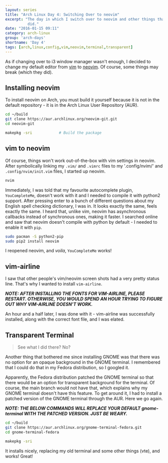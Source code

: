 ```yaml
---
layout: series
title: "Arch Linux Day 4: Switching Over to neovim"
excerpt: "The day in which I switch over to neovim and other things that I
          did."
date: "2016-01-15 09:11"
category: arch-linux
group: 'arch-days'
shortname: 'Day 4'
tags: [arch,linux,config,vim,neovim,terminal,transparent]
---
```


As if changing over to i3 window manager wasn't enough, I decided to change my
default editor from [vim][vim] to [neovim][neovim]. Of course, some things may
break (which they did).


## Installing neovim

To install neovim on Arch, you must build it yourself because it is not in the
default repository - it is in the Arch Linux User Repository (AUR).

~~~ sh
cd ~/build
git clone https://aur.archlinux.org/neovim-git.git
cd neovim-git

makepkg -sri            # Build the package
~~~


## vim to neovim

Of course, things won't work out-of-the-box with vim settings in neovim. After
symbolically linking my `.vim/` and `.vimrc` files to my '.config/nvim/' and
`.config/nvim/init.vim` files, I started up neovim.

~~~ sh
nvim
~~~

Immediately, I was told that my favourite autocomplete plugin, `YouCompleteMe`,
doesn't work with it and I needed to compile it with python2 support. After
pressing enter to a bunch of different questions about my English spell
checking dictionary, I was in. It looks exactly the same, feels exactly the
same. I heard that, unlike vim, neovim has asynchronous callbacks instead of
synchronous ones, making it faster. I searched online and saw that neovim
doesn't compile with python by default - I needed to enable it with `pip`.

~~~ sh
sudo pacman -S python2-pip
sudo pip2 install neovim
~~~

I reopened neovim, and *voila*, `YouCompleteMe` works!


## vim-airline

I saw that other people's vim/neovim screen shots had a very pretty status
line. That's why I wanted to install `vim-airline`.

***NOTE: AFTER INSTALLING THE FONTS FOR VIM-AIRLINE, PLEASE RESTART. OTHERWISE,
YOU WOULD SPEND AN HOUR TRYING TO FIGURE OUT WHY VIM-AIRLINE DOESN'T WORK.***

An hour and a half later, I was done with it - vim-airline was successfully
installed, along with the correct font file, and I was elated.


## Transparent Terminal

> See what I did there? No?

Another thing that bothered me since installing GNOME was that there was no
option for an opaque background in the GNOME terminal. I remembered that I
could do that in my Fedora distribution, so I googled it.

Apparently, the Fedora distribution patched the GNOME terminal so that there
would be an option for transparent background for the terminal. Of course, the
main branch would not have that, which explains why my GNOME terminal doesn't
have this feature. To get around it, I had to install a patched version of the
GNOME terminal through the AUR. Here we go again.

***NOTE: THE BELOW COMMANDS WILL REPLACE YOUR DEFAULT gnome-terminal WITH THE
PATCHED VERSION. JUST BE WEARY.***

~~~ sh
cd ~/build
git clone https://aur.archlinux.org/gnome-terminal-fedora.git
cd gnome-terminal-fedora

makepkg -sri
~~~

It installs nicely, replacing my old terminal and some other things (vte), and
works! Great!




[vim]: http://www.vim.org/
[neovim]: https://neovim.io/
